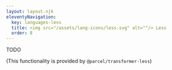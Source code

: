 ```yaml
---
layout: layout.njk
eleventyNavigation:
  key: languages-less
  title: <img src="/assets/lang-icons/less.svg" alt=""/> Less
  order: 8
---
```


TODO

(This functionality is provided by `@parcel/transformer-less`)
